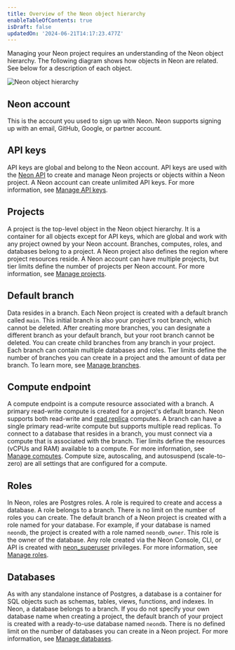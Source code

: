 ```yaml
---
title: Overview of the Neon object hierarchy
enableTableOfContents: true
isDraft: false
updatedOn: '2024-06-21T14:17:23.477Z'
---
```


Managing your Neon project requires an understanding of the Neon object hierarchy. The following diagram shows how objects in Neon are related. See below for a description of each object.

![Neon object hierarchy](/docs/manage/neon_object_hierarchy.jpg)

## Neon account

This is the account you used to sign up with Neon. Neon supports signing up with an email, GitHub, Google, or partner account.

## API keys

API keys are global and belong to the Neon account. API keys are used with the [Neon API](https://api-docs.neon.tech/reference/getting-started-with-neon-api) to create and manage Neon projects or objects within a Neon project. A Neon account can create unlimited API keys. For more information, see [Manage API keys](/docs/manage/api-keys).

## Projects

A project is the top-level object in the Neon object hierarchy. It is a container for all objects except for API keys, which are global and work with any project owned by your Neon account. Branches, computes, roles, and databases belong to a project. A Neon project also defines the region where project resources reside. A Neon account can have multiple projects, but tier limits define the number of projects per Neon account. For more information, see [Manage projects](/docs/manage/projects).

## Default branch

Data resides in a branch. Each Neon project is created with a default branch called `main`. This initial branch is also your project's root branch, which cannot be deleted. After creating more branches, you can designate a different branch as your default branch, but your root branch cannot be deleted. You can create child branches from any branch in your project. Each branch can contain multiple databases and roles. Tier limits define the number of branches you can create in a project and the amount of data per branch. To learn more, see [Manage branches](/docs/manage/branches).

## Compute endpoint

A compute endpoint is a compute resource associated with a branch. A primary read-write compute is created for a project's default branch. Neon supports both read-write and [read replica](/docs/introduction/read-replicas) computes. A branch can have a single primary read-write compute but supports multiple read replicas. To connect to a database that resides in a branch, you must connect via a compute that is associated with the branch. Tier limits define the resources (vCPUs and RAM) available to a compute. For more information, see [Manage computes](/docs/manage/endpoints). Compute size, autoscaling, and autosuspend (scale-to-zero) are all settings that are configured for a compute.

## Roles

In Neon, roles are Postgres roles. A role is required to create and access a database. A role belongs to a branch. There is no limit on the number of roles you can create. The default branch of a Neon project is created with a role named for your database. For example, if your database is named `neondb`, the project is created with a role named `neondb_owner`. This role is the owner of the database. Any role created via the Neon Console, CLI, or API is created with [neon_superuser](/docs/manage/roles#the-neonsuperuser-role) privileges. For more information, see [Manage roles](/docs/manage/roles).

## Databases

As with any standalone instance of Postgres, a database is a container for SQL objects such as schemas, tables, views, functions, and indexes. In Neon, a database belongs to a branch. If you do not specify your own database name when creating a project, the default branch of your project is created with a ready-to-use database named `neondb`. There is no defined limit on the number of databases you can create in a Neon project. For more information, see [Manage databases](/docs/manage/databases).
